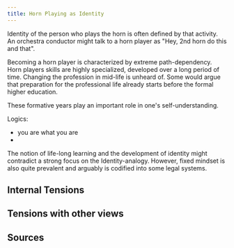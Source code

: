 ```yaml
---
title: Horn Playing as Identity
---
```


Identity of the person who plays the horn is often defined by that activity. An orchestra conductor might talk to a horn player as "Hey, 2nd horn do this and that".

Becoming a horn player is characterized by extreme path-dependency. Horn players skills are highly specialized, developed over a long period of time. Changing the profession in mid-life is unheard of. Some would argue that preparation for the professional life already starts before the formal higher education.

These formative years play an important role in one's self-understanding.

Logics:
- you are what you are
- 


The notion of life-long learning and the development of identity might contradict a strong focus on the Identity-analogy. However, fixed mindset is also quite prevalent and arguably is codified into some legal systems.

## Internal Tensions


## Tensions with other views

## Sources
